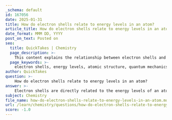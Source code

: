 ```yaml
---
_schema: default
id: 167056
date: 2025-01-31
title: How do electron shells relate to energy levels in an atom?
article_title: How do electron shells relate to energy levels in an atom?
date_format: MMM DD, YYYY
post_on_text: Posted on
seo:
  title: QuickTakes | Chemistry
  page_description: >-
    This content explains the relationship between electron shells and energy levels in an atom, detailing how each shell corresponds to specific energy levels, their filling order, and their role in determining chemical properties.
  page_keywords: >-
    electron shells, energy levels, atomic structure, quantum mechanics, electron configurations, valence electrons, chemical properties, Aufbau principle, orbitals, atomic orbitals
author: QuickTakes
question: >-
    How do electron shells relate to energy levels in an atom?
answer: >-
    Electron shells are directly related to the energy levels of an atom, as they represent the regions around the nucleus where electrons are likely to be found. Each shell corresponds to a specific energy level, with the first shell being the lowest energy level and subsequent shells having higher energy levels.\n\n### Key Points on Electron Shells and Energy Levels:\n\n1. **Definition of Electron Shells**: \n   - Electron shells are the orbits or energy levels that surround the nucleus of an atom. Each shell can hold a certain maximum number of electrons, which is determined by the formula $2n^2$, where $n$ is the principal quantum number (the shell number). For example, the first shell ($n=1$) can hold up to 2 electrons, the second shell ($n=2$) can hold up to 8 electrons, and so on.\n\n2. **Energy Levels**: \n   - The energy levels of electrons increase as you move away from the nucleus. Electrons in the outer shells have higher energy compared to those in the inner shells. This is because electrons farther from the nucleus are less tightly bound to the positive charge of the protons in the nucleus.\n\n3. **Filling Order of Electron Shells**: \n   - Electrons fill the available shells and subshells in a specific order, following the Aufbau principle, which states that electrons occupy the lowest energy orbitals first. This filling order is influenced by the energy differences between the various orbitals, leading to the observed electron configurations of elements.\n\n4. **Role in Chemical Properties**: \n   - The arrangement of electrons in these shells, particularly the valence electrons (the electrons in the outermost shell), plays a crucial role in determining an element's chemical properties and reactivity. Elements with similar valence electron configurations tend to exhibit similar chemical behaviors.\n\n5. **Quantum Mechanical Model**: \n   - In the modern quantum mechanical model of the atom, electrons are not thought of as moving in fixed orbits but rather existing in regions of probability called orbitals. These orbitals are grouped into shells, and each shell can contain one or more subshells (s, p, d, f) that further define the distribution of electrons.\n\nIn summary, electron shells are integral to understanding the energy levels within an atom, influencing both the stability of the atom and its chemical behavior. The arrangement of electrons in these shells determines how atoms interact with one another, forming the basis for chemical bonding and reactions.
subject: Chemistry
file_name: how-do-electron-shells-relate-to-energy-levels-in-an-atom.md
url: /learn/chemistry/questions/how-do-electron-shells-relate-to-energy-levels-in-an-atom
score: -1.0
---
```


&nbsp;